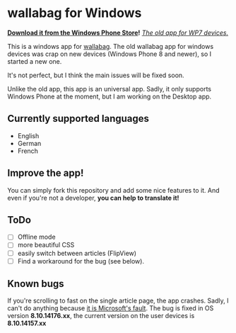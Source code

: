 wallabag for Windows
================
**[Download it from the Windows Phone Store](http://www.windowsphone.com/en-US/store/app/wallabag/d5226cf1-f422-4e00-996c-88e9c5233332)!**
*[The old app for WP7 devices.](http://www.windowsphone.com/en-us/store/app/wallabag/ff890514-348c-4d0b-9b43-153fff3f7450)*

This is a windows app for [wallabag](http://wallabag.org).
The old wallabag app for windows devices was crap on new devices (Windows Phone 8 and newer), so I started a new one.

It's not perfect, but I think the main issues will be fixed soon.

Unlike the old app, this app is an universal app. Sadly, it only supports Windows Phone at the moment, but I am working on the Desktop app.

## Currently supported languages
- English
- German
- French

## Improve the app!
You can simply fork this repository and add some nice features to it.
And even if you're not a developer, **you can help to translate it!**

## ToDo
- [ ] Offline mode
- [ ] more beautiful CSS
- [ ] easily switch between articles (FlipView)
- [ ] Find a workaround for the bug (see below).

## Known bugs
If you're scrolling to fast on the single article page, the app crashes.
Sadly, I can't do anything because [it is Microsoft's fault](https://social.msdn.microsoft.com/Forums/windowsapps/en-US/854abfa2-5312-4583-92d9-26430c7f5d9c/universal-app-webview-crashing-when-scrolling-windows-phone-81?forum=wpdevelop#006e77f5-474f-4162-8b90-86d4ea5c8d58).
The bug is fixed in OS version **8.10.14176.xx**, the current version on the user devices is **8.10.14157.xx**